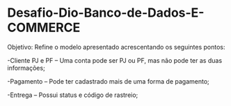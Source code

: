 # Desafio-Dio-Banco-de-Dados-E-COMMERCE

Objetivo:
Refine o modelo apresentado acrescentando os seguintes pontos:

-Cliente PJ e PF – Uma conta pode ser PJ ou PF, mas não pode ter as duas informações;

-Pagamento – Pode ter cadastrado mais de uma forma de pagamento;

-Entrega – Possui status e código de rastreio;

